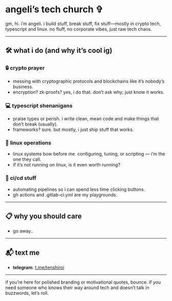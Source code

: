 # angeli’s tech church ✞

gm, hi. i’m angeli. i build stuff, break stuff, fix stuff—mostly in crypto tech, typescript and linux. no fluff, no corporate vibes, just raw tech chaos.  

---

## 🛠 **what i do (and why it’s cool ig)**  

### 🔒 **crypto prayer**  
- messing with cryptographic protocols and blockchains like it’s nobody’s business.  
- encryption? zk-proofs? yes, i do that. don’t ask why; just know it works.  

### 💻 **typescript shenanigans**  
- praise types or perish. i write clean, mean code and make things that don’t break (usually).  
- frameworks? sure. but mostly, i just ship stuff that works.  

### 🐧 **linux operations**  
- linux systems bow before me. configuring, tuning, or scripting — i’m the one they call.  
- if it’s not running on linux, is it even worth running?  

### 🔄 **ci/cd stuff**  
- automating pipelines so i can spend less time clicking buttons.  
- gh actions and .gitlab-ci.yml are my playgrounds.  

---

## 📋 **why you should care**  

- go away.. 

---

## 📬 **text me**  

- **telegram**: [t.me/tenshiroi](https://t.me/tenshiroi)  

---

if you’re here for polished branding or motivational quotes, bounce. if you need someone who knows their way around tech and doesn’t talk in buzzwords, let’s roll.  
